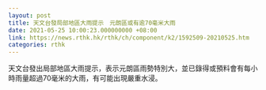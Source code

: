 ```yaml
---
layout: post
title: 天文台發局部地區大雨提示　元朗區或有逾70毫米大雨
date: 2021-05-25 10:00:23.000000000 +08:00
link: https://news.rthk.hk/rthk/ch/component/k2/1592509-20210525.htm
categories: rthk
---
```


天文台發出局部地區大雨提示，表示元朗區雨勢特別大，並已錄得或預料會有每小時雨量超過70毫米的大雨，有可能出現嚴重水浸。
